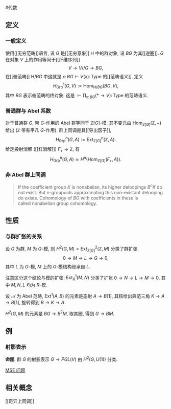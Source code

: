 #代数 


## 定义

### 一般定义

使用[[无穷范畴]]语言, 设 $G$ 是[[无穷意象]] $\mathsf H$ 中的群对象, 设 $BG$ 为其[[逆圈]]. $G$ 在对象 $V$ 上的作用等同于[[纤维序列]]
$$
V \to V//G \to BG,
$$
在[[俯范畴]] $\mathsf H/BG$ 中这就是 $x\colon BG \vdash V(x)\colon \mathsf {Type}$ 的[[范畴语义]]. 定义
$$
H^1_{\text{Grp}}(G,V) := \operatorname{Hom}_{\mathsf H/BG}(BG,V),
$$
其中 $BG$ 表示俯范畴的终对象. 这是 $\vdash \prod_{x\colon BG}(* \to V )\colon \mathsf {Type}$ 的范畴语义.

### 普通群与 Abel 系数

对于普通群 $G$, 带 $G$-作用的 Abel 群等同于 $\mathbb{Z}[G]$-模. 其不变元由 $\operatorname{Hom}_{\mathbb{Z}[G]}(\mathbb{Z},-)$ 给出 ($\mathbb{Z}$ 带有平凡 $G$-作用). 群上同调是其[[导出函子]],
$$
H^n_{\text{Grp}}(G,A):=\operatorname{Ext}^n_{\mathbb{Z}[G]}(\mathbb{Z},A).
$$
给定投射消解 ([[杠消解]]) $F_\bullet \to \mathbb{Z}$, 有
$$
H^n_{\text{Grp}}(G,A) \simeq H^n(\operatorname{Hom}_{\mathbb{Z}[G]}(F_\bullet,A)).
$$

### 非 Abel 群上同调

> If the coefficient group $K$ is nonabelian, its higher deloopings $B^nK$ do not exist. But $n$-groupoids approximating this non-existant delooping do exists. Cohomology of $BG$ with coefficients in these is called nonabelian group cohomology.

## 性质


### 与群扩张的关系

设 $G$ 为群, $M$ 为 $G$-模, 则 $H^2(G,M) = \operatorname{Ext}^2_{\mathbb{Z}[G]} (\mathbb{Z},M)$ 分类了群扩张
$$
0 \to M \to L \to G \to 0,
$$
其中 $L$ 为 $G$-模, $M$ 上的 $G$-模结构继承自 $L$.

注意区分这个结论与模的扩张: $\operatorname{Ext}^1_R(M,N)$ 分类了扩张 $0\to N\to L \to M\to 0$, 其中 $M,N,L$ 均为 $R$-模.

设 $\mathcal A$ 为 Abel 范畴, $\operatorname{Ext}^1(A,B)$ 的元素是态射 $A \to B[1]$, 其核给出典范三角 $K\to A\to B[1]$, 旋转得到 $B\to K\to A$.

$H^2(G,M)$ 的元素是 $BG\to B^2M$, 取其圈, 得到 $G\to BM$.

## 例

### 射影表示

**命题**. 群 $G$ 的射影表示 $G\to PGL(V)$ 由 $H^2(G,U(1))$ 分类.

[MSE 问题](https://math.stackexchange.com/q/4676926)

## 相关概念

[[奇异上同调]]